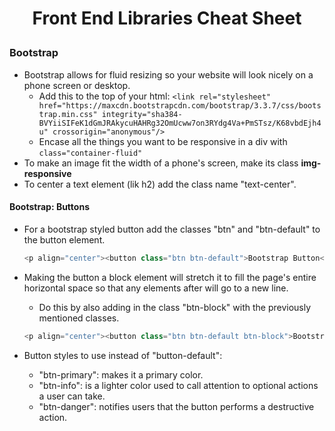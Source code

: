 # <p align="center">Front End Libraries Cheat Sheet</p>
<link rel="stylesheet" href="https://maxcdn.bootstrapcdn.com/bootstrap/3.3.7/css/bootstrap.min.css" integrity="sha384-BVYiiSIFeK1dGmJRAkycuHAHRg32OmUcww7on3RYdg4Va+PmSTsz/K68vbdEjh4u" crossorigin="anonymous"/>

### Bootstrap
- Bootstrap allows for fluid resizing so your website will look nicely on a phone screen or desktop.
  - Add this to the top of your html: ```<link rel="stylesheet" href="https://maxcdn.bootstrapcdn.com/bootstrap/3.3.7/css/bootstrap.min.css" integrity="sha384-BVYiiSIFeK1dGmJRAkycuHAHRg32OmUcww7on3RYdg4Va+PmSTsz/K68vbdEjh4u" crossorigin="anonymous"/>```
  - Encase all the things you want to be responsive in a div with ```class="container-fluid"```
- To make an image fit the width of a phone's screen, make its class <strong>img-responsive</strong>
- To center a text element (lik h2) add the class name "text-center".
#### Bootstrap: Buttons
- For a bootstrap styled button add the classes "btn" and "btn-default" to the button element.
  ~~~javascript
  <p align="center"><button class="btn btn-default">Bootstrap Button</button></p>
  ~~~

- Making the button a block element will stretch it to fill the page's entire horizontal space so that any elements after will go to a new line.
  - Do this by also adding in the class "btn-block" with the previously mentioned classes.
  ~~~javascript
  <p align="center"><button class="btn btn-default btn-block">Bootstrap Button</button></p>
  ~~~
- Button styles to use instead of "button-default":
  - "btn-primary": makes it a primary color.
  - "btn-info": is a lighter color used to call attention to optional actions a user can take.
  - "btn-danger": notifies users that the button performs a destructive action.

